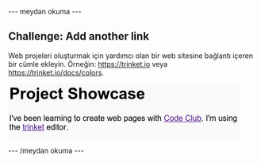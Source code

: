 \--- meydan okuma \---

## Challenge: Add another link

Web projeleri oluşturmak için yardımcı olan bir web sitesine bağlantı içeren bir cümle ekleyin. Örneğin: <https://trinket.io> veya <https://trinket.io/docs/colors>.

![ekran görüntüsü](images/showcase-link-challenge.png)

\--- /meydan okuma \---